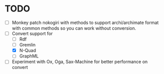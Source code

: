 # TODO

* [ ] Monkey patch nokogiri with methods to support archi/archimate format with common methods so you can work without conversion.
* [ ] Convert support for
  - [ ] Rdf
  - [ ] Gremlin
  - [X] N-Quad
  - [ ] GraphML
* [ ] Experiment with Ox, Oga, Sax-Machine for better performance on convert
